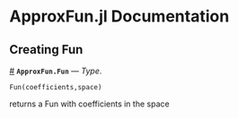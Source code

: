 
<a id='ApproxFun.jl-Documentation-1'></a>

# ApproxFun.jl Documentation


<a id='Creating-Fun-1'></a>

## Creating Fun

<a id='ApproxFun.Fun' href='#ApproxFun.Fun'>#</a>
**`ApproxFun.Fun`** &mdash; *Type*.



```
Fun(coefficients,space)
```

returns a Fun with coefficients in the space

